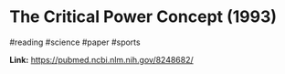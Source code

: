 # The Critical Power Concept (1993)
#reading #science #paper #sports

**Link:** https://pubmed.ncbi.nlm.nih.gov/8248682/